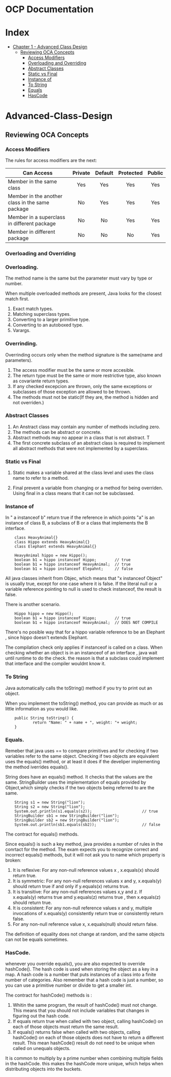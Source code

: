 # OCP Documentation

# Index

* [Chapter 1 - Advanced Class Design](#Advanced-Class-Design)
    * [Reviewing OCA Concepts](#Reviewing-OCA-Concepts)
        * [Access Modifiers](#Access-Modifiers)
        * [Overloading and Overriding](#Overloading-and-Overriding)
        * [Abstract Classes](#Abstract-Classes)
        * [Static vs Final](#Static-vs-Final)
        * [Instance of ](#Instance-of)
        * [To String](#To-String)
        * [Equals](#Equals)
        * [HasCode](#HasCode)

# Advanced-Class-Design

## Reviewing OCA Concepts

### Access Modifiers

The rules for access modifiers are the next:

| Can Access                                        |   Private     |   Default     |  Protected    |  Public       |
| ------------------------------------------------- | :----------:  | :-----------: | :-----------: | :-----------: |
| Member in the same class                          |     Yes       |      Yes      |      Yes      |       Yes     |
| Member in the another class in the same package   |     No        |      Yes      |      Yes      |       Yes     |
| Member in a superclass in different package       |     No        |      No       |      Yes      |       Yes     |
| Member in different package                       |     No        |      No       |      No       |       Yes     |


### Overloading and Overriding

### Overloading.

The method name is the same but the parameter must vary by type or number.

When multiple overloaded methods are present, Java looks for the closest match first.

1. Exact match types.
2. Matching superclass types.
3. Converting to a larger primitive type.
4. Converting to an autoboxed type.
5. Varargs.

### Overrinding.

Overrinding occurs only when the method signature is the same(name and parameters).

1. The access modifier must be the same or more accesible.
2. The return type must be the same or more restrictive type, also known as covariante return types.
3. If any checked excepcion are thrown, only the same exceptions or subclasses of those exception are allowed to be thrown.
4. The methods must not be static(If they are, the method is hidden and not overriden.)

### Abstract Classes

1. An Anstract class may contain any number of methods including zero. 
2. The methods can be abstract or concrete. 
3. Abstract methods may no appear in a class that is not abstract. T
4. The first concrete subclass of an abstract class is required to implement all abstract methods that were not implemented by a superclass.

### Static vs Final

1. Static makes a variable shared at the class level and uses the class name to refer to a method.

2. Final prevent a variable from changing or a method for being overriden. Using final in a class means that it can not be subclassed.

### Instance of 

In " a instanceof b" return true if the reference in which points "a" is an instance of class B, a subclass of B or a class that implements the B interface.

        class HeavyAnimal{}
        class Hippo extends HeavyAnimal{}
        class Elephant extends HeavyAnimal{}

        HeavyAnimal hippo = new Hippo();
        boolean b1 = hippo instanceof Hippo;        // true
        boolean b1 = hippo instanceof HeavyAnimal;  // true
        boolean b1 = hippo instanceof Elepahnt;     // false

All java classes inherit from Objec, which means that "x instanceof Object" is usually true, except for one case where it is false. If the literal null or a variable reference pointing to null is used to check instanceof, the result is false.

There is another scenario.

        Hippo hippo = new Hippo();
        boolean b1 = hippo instanceof Hippo;        // true
        boolean b1 = hippo instanceof HeavyAnimal;  // DOES NOT COMPILE

There's no posible way that for a hippo variable reference to be an Elephant , since hippo doesn't extends Elephant.

The compilation check only applies if instanceof is called on a class. When checking whether an object is in an instanceof of an interface , java wait until runtime to do the check. the reason is that a subclass could implement that interface and the compiler wouldnt know it.

### To String

Java automatically calls the toString() method if you try to print out an object.

When you implement the toString() method, you can provide as much or as little information as you would like.

        public String toString() {
                return "Name: " + name + ", weight: "+ weight;
        }

### Equals.

Remeber that java uses == to compare primitives and for checking if two variables refer to the same object. Checking if two objects are equivalent uses the equals() method, or at least it does if the develiper implementing the method iverrides equals().

String does have an equals() method. It checks that the values are the same. StringBuilder uses the implementation of equals provided by Object,which simply checks if the two objects being referred to are the same.

        String s1 = new String("lion");
        String s2 = new String("lion");
        System.out.println(s1.equals(s2));                      // true
        StringBuilder sb1 = new StringBuilder("lion");
        StringBuilder sb2 = new StringBuilder("lion");
        System.out.println(sb1.equals(sb2));                    // false

The contract for equals() methods.

Since equals() is such a key method, java provides a number of rules in the conrtact for the method. The exam expects you to recognize correct and incorrect equals() methods, but it will not ask you to name which property is broken:

1. It is reflexive: For any non-null reference values x , x.equals(x) should return true.
2. It is symmetric: For any non-null references values x and y, x.equals(y) should return true if and only if y.equals(x) returns true.
3. It is transitive: For any non-null references values x,y and z. If x.equals(y) returns true amd y.equals(z) returns true , then x.equals(z) should return true.
4. It is consistent: For any non-null reference values x and y, multiple invocations of x.equals(y) consistently return true or consistently return false.
5. For any non-null reference value x, x.equals(null) should return false.

The definition of equality does not change at random, and the same objects can not be equals sometimes.

### HasCode.

whenever you override equals(), you are also expected to override hashCode(). The hash code is used when storing the object as a key in a map. A hash code is a number that puts instances of a class into a finite number of categories. Also remember that a hash code is just a number, so you can use a primitive number or divide to get a smaller int.

The contract for hashCode() methods is :

1. Whitin the same program, the result of hashCode() must not change. This means that you should not include variables that changes in figuring out the hash code.
2. If equals return true when called with two object, calling hashCode()  on each of those objects must return the same result.
3. If equals() returns false when called with two objects, calling hashCode() on each of those objects does not have to return a different result. This mean hashCode() result do not need to be unique when called on unequals objects.

It is common to multiply by a prime number when combining multiple fields in the hashCode. this makes the hashCode more unique, which helps when distributing objects into the buckets.














